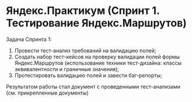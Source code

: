# Яндекс.Практикум (Спринт 1. Тестирование Яндекс.Маршрутов)
Задача Спринта 1:
1) Провести тест-анализ требований на валидацию полей;
2) Создать набор тест-кейсов на проверку валидации полей формы Яндекс.Маршрутов (использование техники тест-дизайна: классы эквивалентности и граничные значения);
3) Протестировать валидацию полей и завести баг-репорты;

Результатом работы стал документ с проведенными тест-анализами (см. прикрепленные документы)
